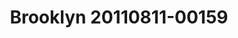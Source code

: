 ---
inv_num: 2016-021
add_credit:
url: 2016-021-brooklyn-20110811-00159
title: Brooklyn 20110811-00159
year: '2016'
display_year: '2016'
medium: Chromogenic print
dims: 168 x 95.8 x 4 cm
pitch:
ps:
live_url:
youtube:
related_code:
subheading:
download:
commission:
related:
layout: things-i-made
---